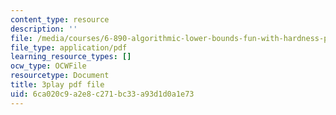 ```yaml
---
content_type: resource
description: ''
file: /media/courses/6-890-algorithmic-lower-bounds-fun-with-hardness-proofs-fall-2014/6ca020c9a2e8c271bc33a93d1d0a1e73_XROTP1RiNaA.pdf
file_type: application/pdf
learning_resource_types: []
ocw_type: OCWFile
resourcetype: Document
title: 3play pdf file
uid: 6ca020c9-a2e8-c271-bc33-a93d1d0a1e73
---
```

